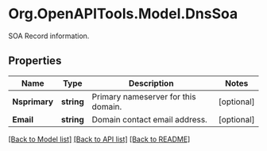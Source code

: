 # Org.OpenAPITools.Model.DnsSoa
SOA Record information.

## Properties

Name | Type | Description | Notes
------------ | ------------- | ------------- | -------------
**Nsprimary** | **string** | Primary nameserver for this domain. | [optional] 
**Email** | **string** | Domain contact email address. | [optional] 

[[Back to Model list]](../README.md#documentation-for-models) [[Back to API list]](../README.md#documentation-for-api-endpoints) [[Back to README]](../README.md)

